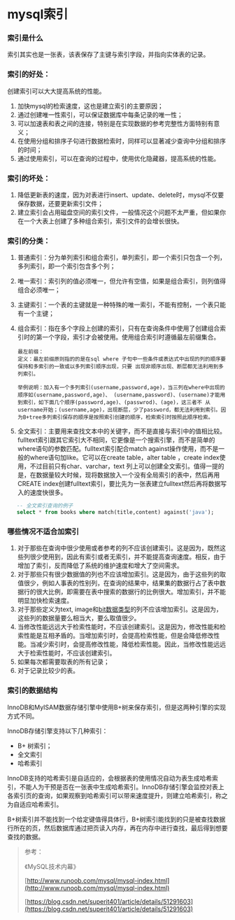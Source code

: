 # mysql索引

### 索引是什么

索引其实也是一张表，该表保存了主键与索引字段，并指向实体表的记录。

### 索引的好处：

创建索引可以大大提高系统的性能。

1. 加快mysql的检索速度，这也是建立索引的主要原因；
2. 通过创建唯一性索引，可以保证数据库中每条记录的唯一性；
3. 可以加速表和表之间的连接，特别是在实现数据的参考完整性方面特别有意义；
4. 在使用分组和排序子句进行数据检索时，同样可以显著减少查询中分组和排序的时间；
5. 通过使用索引，可以在查询的过程中，使用优化隐藏器，提高系统的性能。

### 索引的坏处：

1. 降低更新表的速度，因为对表进行insert、update、delete时，mysql不仅要保存数据，还要更新索引文件；
2. 建立索引会占用磁盘空间的索引文件，一般情况这个问题不太严重，但如果你在一个大表上创建了多种组合索引，索引文件的会增长很快。

### 索引的分类：

1. 普通索引：分为单列索引和组合索引，单列索引，即一个索引只包含一个列，多列索引，即一个索引包含多个列；

2. 唯一索引：索引列的值必须唯一，但允许有空值，如果是组合索引，则列值得组合必须唯一；

3. 主键索引：一个表的主键就是一种特殊的唯一索引，不能有控制，一个表只能有一个主键；

4. 组合索引：指在多个字段上创建的索引，只有在查询条件中使用了创建组合索引时的第一个字段，索引才会被使用。使用组合索引时遵循最左前缀集合。

   ```
   最左前缀：
   定义：最左前缀原则指的的是在sql where 子句中一些条件或表达式中出现的列的顺序要保持和多索引的一致或以多列索引顺序出现，只要 出现非顺序出现、断层都无法利用到多列索引。

   举例说明：加入有一个多列索引(username,password,age)，当三列在where中出现的顺序如(username,password,age)、 (username,password)、(username)才能用到索引，如下面几个顺序(password,age)、(passwrod)、(age)，这三者不 从username开始；(username,age)，出现断层，少了password，都无法利用到索引。因为B+tree多列索引保存的顺序是按照索引创建的顺序，检索索引时按照此顺序检索。
   ```

5. 全文索引：主要用来查找文本中的关键字，而不是直接与索引中的值相比较。fulltext索引跟其它索引大不相同，它更像是一个搜索引擎，而不是简单的where语句的参数匹配。fulltext索引配合match against操作使用，而不是一般的where语句加like。它可以在create table，alter table ，create index使用，不过目前只有char、varchar，text 列上可以创建全文索引。值得一提的是，在数据量较大时候，现将数据放入一个没有全局索引的表中，然后再用CREATE index创建fulltext索引，要比先为一张表建立fulltext然后再将数据写入的速度快很多。

```sql
   -- 全文索引查询的例子
   select * from books where match(title,content) against('java');
```

### 哪些情况不适合加索引

1. 对于那些在查询中很少使用或者参考的列不应该创建索引。这是因为，既然这些列很少使用到，因此有索引或者无索引，并不能提高查询速度。相反，由于增加了索引，反而降低了系统的维护速度和增大了空间需求。
2. 对于那些只有很少数据值的列也不应该增加索引。这是因为，由于这些列的取值很少，例如人事表的性别列，在查询的结果中，结果集的数据行占了表中数据行的很大比例，即需要在表中搜索的数据行的比例很大。增加索引，并不能明显加快检索速度。
3. 对于那些定义为text, image和[bit数据类型](https://www.baidu.com/s?wd=bit数据类型&from=1012015a&fenlei=mv6quAkxTZn0IZRqIHckPjm4nH00T1dWrjbknjubny7WuAR3Pj6L0ZwV5Hcvrjm3rH6sPfKWUMw85HfYnjn4nH6sgvPsT6KdThsqpZwYTjCEQLGCpyw9Uz4Bmy-bIi4WUvYETgN-TLwGUv3EPHR1PjDknjbv)的列不应该增加索引。这是因为，这些列的数据量要么相当大，要么取值很少。
4. 当修改性能远远大于检索性能时，不应该创建索引。这是因为，修改性能和检索性能是互相矛盾的。当增加索引时，会提高检索性能，但是会降低修改性能。当减少索引时，会提高修改性能，降低检索性能。因此，当修改性能远远大于检索性能时，不应该创建索引。
5. 如果每次都需要取表的所有记录；
6. 对于记录比较少的表。

### 索引的数据结构

InnoDB和MyISAM数据存储引擎中使用B+树来保存索引，但是这两种引擎的实现方式不同。

InnoDB存储引擎支持以下几种索引：

- B+ 树索引；
- 全文索引
- 哈希索引

InnoDB支持的哈希索引是自适应的，会根据表的使用情况自动为表生成哈希索引，不能人为干预是否在一张表中生成哈希索引。InnoDB存储引擎会监控对表上各索引页的查询，如果观察到哈希索引可以带来速度提升，则建立哈希索引，称之为自适应哈希索引。

B+树索引并不能找到一个给定键值得具体行，B+树索引能找到的只是被查找数据行所在的页，然后数据库通过把页读入内存，再在内存中进行查找，最后得到想要查找的数据。



> 参考：
>
> 《MySQL技术内幕》
>
> [http://www.runoob.com/mysql/mysql-index.html](http://www.runoob.com/mysql/mysql-index.html)
>
> [https://blog.csdn.net/superit401/article/details/51291603](https://blog.csdn.net/superit401/article/details/51291603)



